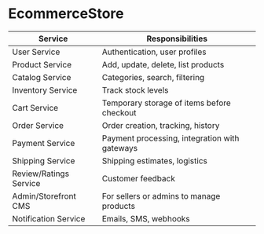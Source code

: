# EcommerceStore


|Service|	Responsibilities|
|-------|-------------------|
|User Service |	Authentication, user profiles|  
|Product Service|	Add, update, delete, list products|  
|Catalog Service	|Categories, search, filtering|  
|Inventory Service|	Track stock levels|  
|Cart Service	|Temporary storage of items before checkout|  
|Order Service	|Order creation, tracking, history|  
|Payment Service	|Payment processing, integration with gateways|  
|Shipping Service|	Shipping estimates, logistics|  
|Review/Ratings Service|	Customer feedback|  
|Admin/Storefront CMS	|For sellers or admins to manage products|  
|Notification Service	|Emails, SMS, webhooks|  